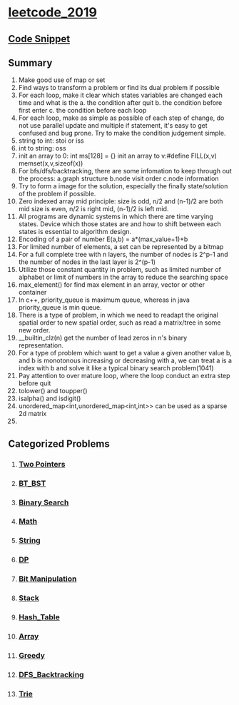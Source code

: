 # [leetcode_2019](https://impanyu.github.io/leetcode_2019)

## [Code Snippet](https://impanyu.github.io/algorithm_snippet)

## Summary
1. Make good use of map or set
2. Find ways to transform a problem or find its dual problem if possible
3. For each loop, make it clear which states variables are changed each time and what is the 
   a. the condition after quit
   b. the condition before first enter
   c. the condition before each loop
4. For each loop, make as simple as possible of each step of change, do not use parallel update and multiple if statement, it's easy to get confused and bug prone. Try to make the condition judgement simple.
5. string to int: stoi or iss
6. int to string: oss
7. init an array to 0: int ms[128] = {}
   init an array to v:#define FILL(x,v) memset(x,v,sizeof(x))
8. For bfs/dfs/backtracking, there are some infomation to keep through out the process:
    a.graph structure
    b.node visit order
    c.node information
9. Try to form a image for the solution, especially the finally state/solution of the problem if possible.
10. Zero indexed array mid principle: size is odd, n/2 and (n-1)/2 are both mid
                                      size is even, n/2 is right mid, (n-1)/2 is left mid.
11. All programs are dynamic systems in which there are time varying states. Device which those states are and how to shift between each states is essential to algorithm design.
12. Encoding of a pair of number E(a,b) = a*(max_value+1)+b
13. For limited number of elements, a set can be represented by a bitmap
14. For a full complete tree with n layers, the number of nodes is 2^p-1 and the number of nodes in the last layer is 2^(p-1)
15. Utilize those constant quantity in problem, such as limited number of alphabet or limit of numbers in the array to reduce the searching space
16. max_element() for find max element in an array, vector or other container
17. In c++, priority_queue is maximum queue, whereas in java priority_queue is min queue. 
18. There is a type of problem, in which we need to readapt the original spatial order to new spatial order, such as read a matrix/tree in some new order.  
19. __builtin_clz(n) get the number of lead zeros in n's binary representation.
20. For a type of problem which want to get a value a given another value b, and b is monotonous increasing or decreasing with a, we can treat a is a index with b and solve it like a typical binary search problem(1041)
21. Pay attention to over mature loop, where the loop conduct an extra step before quit 
22. tolower() and toupper()
23. isalpha() and isdigit()
24. unordered_map<int,unordered_map<int,int>> can be used as a sparse 2d matrix
25.


## Categorized Problems
1. ### [Two Pointers](two_pointers.md)
2. ### [BT_BST](bt_bst.md)
3. ### [Binary Search](binary_search.md)
4. ### [Math](math.md)
5. ### [String](string.md)
6. ### [DP](dp.md)
7. ### [Bit Manipulation](bit_manipulation.md)
8. ### [Stack](stack.md)
9. ### [Hash_Table](hash_table.md)
10. ### [Array](array.md)
11. ### [Greedy](greedy.md)
12. ### [DFS_Backtracking](dfs_backtracking.md)
13. ### [Trie](trie.md)
